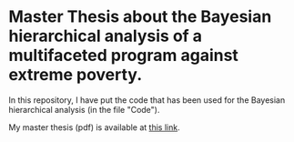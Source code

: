 # Master Thesis about the Bayesian hierarchical analysis of a multifaceted program against extreme poverty.


In this repository, I have put the code that has been used for the Bayesian hierarchical analysis (in the file "Code").

My master thesis (pdf) is available at [this link](https://arxiv.org/abs/2109.06759).




